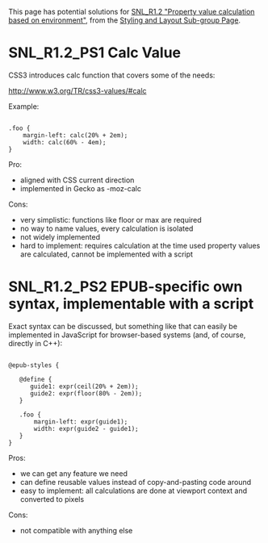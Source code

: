 This page has potential solutions for [SNL\_R1.2 "Property value calculation based on environment",](StylingAndLayout#SNL_R1.2_Property_value_calculation_based_on_environment.md) from the [Styling and Layout Sub-group Page](StylingAndLayout.md).

# SNL\_R1.2\_PS1 Calc Value #

CSS3 introduces calc function that covers some of the needs:

http://www.w3.org/TR/css3-values/#calc

Example:

```

.foo {
    margin-left: calc(20% + 2em);
    width: calc(60% - 4em);
}
```

Pro:
  * aligned with CSS current direction
  * implemented in Gecko as -moz-calc

Cons:
  * very simplistic: functions like floor or max are required
  * no way to name values, every calculation is isolated
  * not widely implemented
  * hard to implement: requires calculation at the time used property values are calculated, cannot be implemented with a script

# SNL\_R1.2\_PS2 EPUB-specific own syntax, implementable with a script #

Exact syntax can be discussed, but something like that can easily be implemented in JavaScript for browser-based systems (and, of course, directly in C++):

```

@epub-styles {

   @define {
      guide1: expr(ceil(20% + 2em));
      guide2: expr(floor(80% - 2em));
   }

   .foo {
       margin-left: expr(guide1);
       width: expr(guide2 - guide1);
   }
}

```

Pros:
  * we can get any feature we need
  * can define reusable values instead of copy-and-pasting code around
  * easy to implement: all calculations are done at viewport context and converted to pixels

Cons:
  * not compatible with anything else